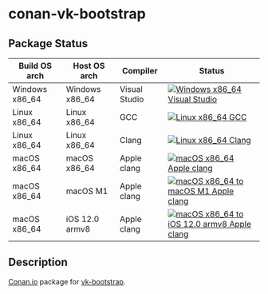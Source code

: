 # conan-vk-bootstrap

## Package Status

| Build OS arch | Host OS arch | Compiler | Status |
|---------------|--------------|----------|--------|
| Windows x86_64 | Windows x86_64 | Visual Studio | [![Windows x86_64 Visual Studio](https://github.com/SpaceIm/conan-vk-bootstrap/actions/workflows/windows-x86_64-msvc.yml/badge.svg?branch=testing%2F0.5)](https://github.com/SpaceIm/conan-vk-bootstrap/actions/workflows/windows-x86_64-msvc.yml?query=branch%3Atesting%2F0.5) |
| Linux x86_64 | Linux x86_64 | GCC | [![Linux x86_64 GCC](https://github.com/SpaceIm/conan-vk-bootstrap/actions/workflows/linux-x86_64-gcc.yml/badge.svg?branch=testing%2F0.5)](https://github.com/SpaceIm/conan-vk-bootstrap/actions/workflows/linux-x86_64-gcc.yml?query=branch%3Atesting%2F0.5) |
| Linux x86_64 | Linux x86_64 | Clang | [![Linux x86_64 Clang](https://github.com/SpaceIm/conan-vk-bootstrap/actions/workflows/linux-x86_64-clang.yml/badge.svg?branch=testing%2F0.5)](https://github.com/SpaceIm/conan-vk-bootstrap/actions/workflows/linux-x86_64-clang.yml?query=branch%3Atesting%2F0.5) |
| macOS x86_64 | macOS x86_64 | Apple clang | [![macOS x86_64 Apple clang](https://github.com/SpaceIm/conan-vk-bootstrap/actions/workflows/macos-x86_64-appleclang.yml/badge.svg?branch=testing%2F0.5)](https://github.com/SpaceIm/conan-vk-bootstrap/actions/workflows/macos-x86_64-appleclang.yml?query=branch%3Atesting%2F0.5) |
| macOS x86_64 | macOS M1 | Apple clang | [![macOS x86_64 to macOS M1 Apple clang](https://github.com/SpaceIm/conan-vk-bootstrap/actions/workflows/macos-x86_64-macos-m1-appleclang.yml/badge.svg?branch=testing%2F0.5)](https://github.com/SpaceIm/conan-vk-bootstrap/actions/workflows/macos-x86_64-macos-m1-appleclang.yml?query=branch%3Atesting%2F0.5) |
| macOS x86_64 | iOS 12.0 armv8 | Apple clang | [![macOS x86_64 to iOS 12.0 armv8 Apple clang](https://github.com/SpaceIm/conan-vk-bootstrap/actions/workflows/macos-x86_64-ios12.0-armv8-appleclang.yml/badge.svg?branch=testing%2F0.5)](https://github.com/SpaceIm/conan-vk-bootstrap/actions/workflows/macos-x86_64-ios12.0-armv8-appleclang.yml?query=branch%3Atesting%2F0.5) |

## Description

[Conan.io](https://conan.io) package for [vk-bootstrap](https://github.com/charles-lunarg/vk-bootstrap).

